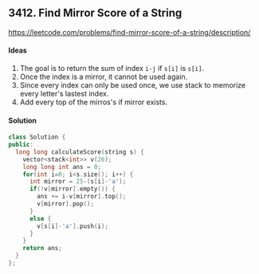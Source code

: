 ## 3412. Find Mirror Score of a String


https://leetcode.com/problems/find-mirror-score-of-a-string/description/


#### Ideas
1. The goal is to return the sum of index `i-j` if `s[i]` is `s[i]`.
2. Once the index is a mirror, it cannot be used again.
3. Since every index can only be used once, we use stack to memorize every letter's lastest index.
4. Add every top of the mirros's if mirror exists.

#### Solution
```C++
class Solution {
public:
  long long calculateScore(string s) {
    vector<stack<int>> v(26);
    long long int ans = 0;
    for(int i=0; i<s.size(); i++) {
      int mirror = 25-(s[i]-'a');
      if(!v[mirror].empty()) {
        ans += i-v[mirror].top();
        v[mirror].pop();
      }
      else {
        v[s[i]-'a'].push(i);
      }
    }
    return ans;
  }
};
```